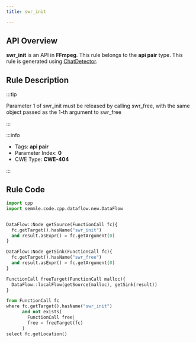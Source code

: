 ```yaml
---
title: swr_init

---
```



## API Overview
**swr_init** is an API in **FFmpeg**. This rule belongs to the **api pair** type. This rule is generated using [ChatDetector](../../tools/ChatDetector).
## Rule Description

:::tip

Parameter 1 of swr_init must be released by calling swr_free, with the same object passed as the 1-th argument to swr_free

:::

:::info

- Tags: **api pair**
- Parameter Index: **0**
- CWE Type: **CWE-404**

:::

## Rule Code
```python
import cpp
import semmle.code.cpp.dataflow.new.DataFlow


DataFlow::Node getSource(FunctionCall fc){
  fc.getTarget().hasName("swr_init")
  and result.asExpr() = fc.getArgument(0)
}

DataFlow::Node getSink(FunctionCall fc){
  fc.getTarget().hasName("swr_free")
  and result.asExpr() = fc.getArgument(0)
}

FunctionCall freeTarget(FunctionCall malloc){
  DataFlow::localFlow(getSource(malloc), getSink(result))
}

from FunctionCall fc
where fc.getTarget().hasName("swr_init")
      and not exists(
        FunctionCall free| 
        free = freeTarget(fc)
      )
select fc.getLocation()
```
